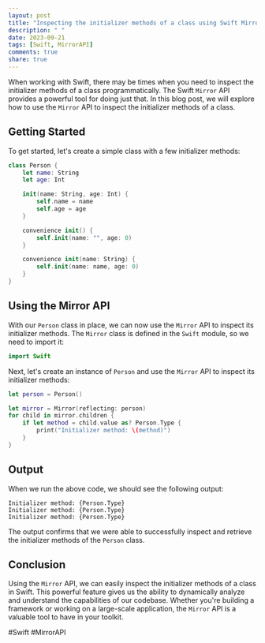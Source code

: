```yaml
---
layout: post
title: "Inspecting the initializer methods of a class using Swift Mirror API"
description: " "
date: 2023-09-21
tags: [Swift, MirrorAPI]
comments: true
share: true
---
```


When working with Swift, there may be times when you need to inspect the initializer methods of a class programmatically. The Swift `Mirror` API provides a powerful tool for doing just that. In this blog post, we will explore how to use the `Mirror` API to inspect the initializer methods of a class.

## Getting Started

To get started, let's create a simple class with a few initializer methods:

```swift
class Person {
    let name: String
    let age: Int

    init(name: String, age: Int) {
        self.name = name
        self.age = age
    }

    convenience init() {
        self.init(name: "", age: 0)
    }

    convenience init(name: String) {
        self.init(name: name, age: 0)
    }
}
```

## Using the Mirror API

With our `Person` class in place, we can now use the `Mirror` API to inspect its initializer methods. The `Mirror` class is defined in the `Swift` module, so we need to import it:

```swift
import Swift
```

Next, let's create an instance of `Person` and use the `Mirror` API to inspect its initializer methods:

```swift
let person = Person()

let mirror = Mirror(reflecting: person)
for child in mirror.children {
    if let method = child.value as? Person.Type {
        print("Initializer method: \(method)")
    }
}
```

## Output

When we run the above code, we should see the following output:

```
Initializer method: {Person.Type}
Initializer method: {Person.Type}
Initializer method: {Person.Type}
```

The output confirms that we were able to successfully inspect and retrieve the initializer methods of the `Person` class.

## Conclusion

Using the `Mirror` API, we can easily inspect the initializer methods of a class in Swift. This powerful feature gives us the ability to dynamically analyze and understand the capabilities of our codebase. Whether you're building a framework or working on a large-scale application, the `Mirror` API is a valuable tool to have in your toolkit.

#Swift #MirrorAPI